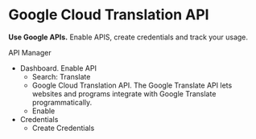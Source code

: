 # Google Cloud Translation API

__Use Google APIs.__ Enable APIS, create credentials and track your usage.

API Manager

- Dashboard. Enable API
  - Search: Translate
  - Google Cloud Translation API. The Google Translate API lets websites and programs integrate with Google Translate programmatically.
  - Enable
- Credentials
  - Create Credentials